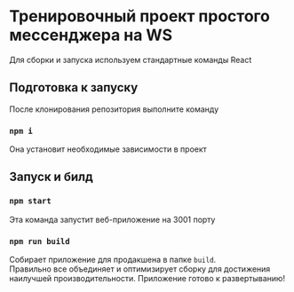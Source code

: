 # Тренировочный проект простого мессенджера на WS

Для сборки и запуска используем стандартные команды React

## Подготовка к запуску

После клонирования репозитория выполните команду

### `npm i`

Она установит необходимые зависимости в проект

## Запуск и билд

### `npm start`

Эта команда запустит веб-приложение на 3001 порту

### `npm run build`

Собирает приложение для продакшена в папке `build`.\
Правильно все объединяет и оптимизирует сборку для достижения наилучшей производительности.
Приложение готово к развертыванию!
